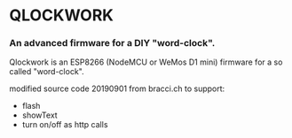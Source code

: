 ﻿# QLOCKWORK
### An advanced firmware for a DIY "word-clock".

Qlockwork is an ESP8266 (NodeMCU or WeMos D1 mini) firmware for a so called "word-clock".

modified source code 20190901 from bracci.ch to support:
* flash
* showText 
* turn on/off
as http calls

